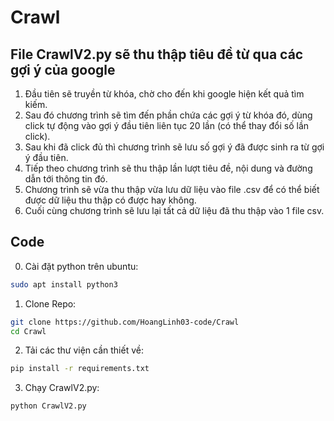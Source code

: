 # Crawl
## File CrawlV2.py sẽ thu thập tiêu đề từ qua các gợi ý của google
1. Đầu tiên sẽ truyền từ khóa, chờ cho đến khi google hiện kết quả tìm kiếm.
2. Sau đó chương trình sẽ tìm đến phần chứa các gợi ý từ khóa đó, dùng click tự động vào gợi ý đầu tiên liên tục 20 lần (có thể thay đổi số lần click).
3. Sau khi đã click đủ thì chương trình sẽ lưu số gợi ý đã được sinh ra từ gợi ý đầu tiên.
4. Tiếp theo chương trình sẽ thu thập lần lượt tiêu đề, nội dung và đường dẫn tới thông tin đó.
5. Chương trình sẽ vừa thu thập vừa lưu dữ liệu vào file .csv để có thể biết được dữ liệu thu thập có được hay không.
6. Cuối cùng chương trình sẽ lưu lại tất cả dữ liệu đã thu thập vào 1 file csv.
## Code
0. Cài đặt python trên ubuntu:
```bash
sudo apt install python3
```
1. Clone Repo:
```bash
git clone https://github.com/HoangLinh03-code/Crawl
cd Crawl
```
2. Tải các thư viện cần thiết về:
```bash
pip install -r requirements.txt
```
3. Chạy CrawlV2.py:
```bash
python CrawlV2.py
```

